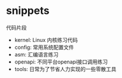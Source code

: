 snippets
========

代码片段

* kernel: Linux 内核练习代码
* config: 常用系统配置文件
* asm: 汇编语言练习
* openapi: 不同平台openapi接口调用练习
* tools: 日常为了节省人力实现的一些零散工具

